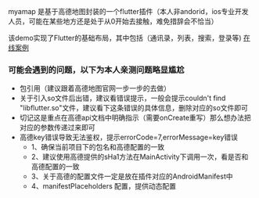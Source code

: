 myamap 是基于高德地图封装的一个flutter插件（本人非andorid，ios专业开发人员，可能在某些地方还是处于从0开始去接触，难免措辞会不恰当）

该demo实现了Flutter的基础布局，其中包括（通讯录，列表，搜索，登录等)
[在线案例](https://github.com/mymaizi/flutter_hello_world)

### 可能会遇到的问题，以下为本人亲测问题略显尴尬

* 包引用（建议跟着高德地图官网一步一步的去做）
* 关于引入so文件后出错，建议看错误提示，一般会提示couldn't find "libflutter.so"文件，建议看下这条错误的具体信息，删除对应的so文件即可
* 切记这是重点在高德api文档中明确指示（需要onCreate重写）那么想办法把对应的参数传递过来即可
* 高德key错误导致无法鉴权，提示errorCode=7,errorMessage=key错误
    * 1、确保当前项目下的包名和高德配置的一致
    * 2、建议使用高德提供的sHa1方法在MainActivity下调用一次，看是否和高德配置的一致
    * 3、关于高德的配置文件一定是放在插件对应的AndroidManifest中
    * 4、manifestPlaceholders 配置，提供动态配置
